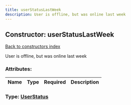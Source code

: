 ```yaml
---
title: userStatusLastWeek
description: User is offline, but was online last week
---
```

## Constructor: userStatusLastWeek  
[Back to constructors index](index.md)



User is offline, but was online last week

### Attributes:

| Name     |    Type       | Required | Description |
|----------|---------------|----------|-------------|



### Type: [UserStatus](../types/UserStatus.md)


